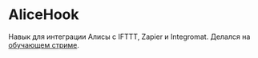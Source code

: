 # AliceHook

Навык для интеграции Алисы с IFTTT, Zapier и Integromat. Делался на [обучающем стриме](https://www.youtube.com/watch?v=vBg60I3P9Wg).
